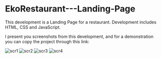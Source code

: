 # EkoRestaurant---Landing-Page

This development is a Landing Page for a restaurant. Development includes HTML, CSS and JavaScript.


I present you screenshots from this development, and for a demonstration you can copy the project through this link:


![scr1](https://user-images.githubusercontent.com/96689375/177869183-1ab4d228-8f9d-4f69-8e17-d99b050a16d3.jpg)
![scr2](https://user-images.githubusercontent.com/96689375/177869187-c7f282b9-bf1d-4d46-96bc-a489b9f9fbc9.jpg)
![scr3](https://user-images.githubusercontent.com/96689375/177869192-ccefebe0-363c-4b46-a390-ca8fde8f93fa.jpg)
![scr4](https://user-images.githubusercontent.com/96689375/177869195-67d1f208-dd89-486c-999e-02cad0c42b55.jpg)
